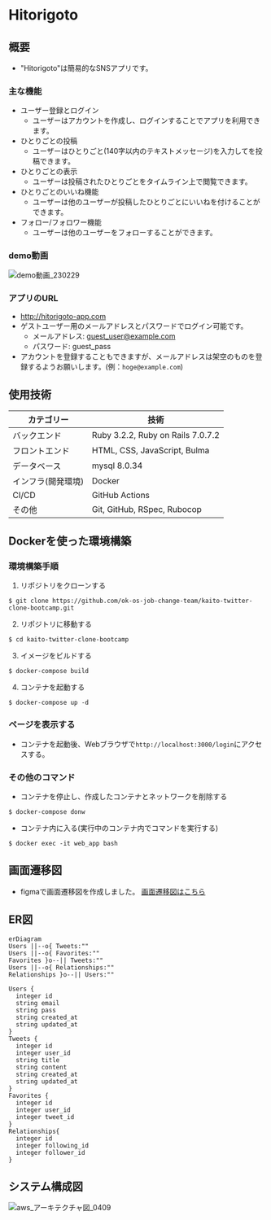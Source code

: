 # Hitorigoto

## 概要
- "Hitorigoto"は簡易的なSNSアプリです。

### 主な機能
- ユーザー登録とログイン
	- ユーザーはアカウントを作成し、ログインすることでアプリを利用できます。
- ひとりごとの投稿
	- ユーザーはひとりごと(140字以内のテキストメッセージ)を入力してを投稿できます。
- ひとりごとの表示
	- ユーザーは投稿されたひとりごとをタイムライン上で閲覧できます。
- ひとりごとのいいね機能
	- ユーザーは他のユーザーが投稿したひとりごとにいいねを付けることができます。
- フォロー/フォロワー機能
	- ユーザーは他のユーザーをフォローすることができます。

### demo動画
![demo動画_230229](https://github.com/ok-os-job-change-team/kaito-twitter-clone-bootcamp/assets/90958196/6468e15b-1e46-4961-a419-f4ea7e8778c1)

### アプリのURL
- http://hitorigoto-app.com
- ゲストユーザー用のメールアドレスとパスワードでログイン可能です。
  - メールアドレス: guest_user@example.com
  - パスワード: guest_pass
- アカウントを登録することもできますが、メールアドレスは架空のものを登録するようお願いします。(例：`hoge@example.com`)

## 使用技術
| カテゴリー | 技術 |
|----------|----------|
| バックエンド  | Ruby 3.2.2, Ruby on Rails 7.0.7.2 |
| フロントエンド  | HTML, CSS,  JavaScript, Bulma |
| データベース  | mysql 8.0.34 |
| インフラ(開発環境)  | Docker |
| CI/CD  | GitHub Actions |
| その他  | Git, GitHub, RSpec, Rubocop |

## Dockerを使った環境構築
### 環境構築手順
1. リポジトリをクローンする
```
$ git clone https://github.com/ok-os-job-change-team/kaito-twitter-clone-bootcamp.git
```
2. リポジトリに移動する
```
$ cd kaito-twitter-clone-bootcamp
```
3. イメージをビルドする
```
$ docker-compose build
```
4. コンテナを起動する
```
$ docker-compose up -d
```
### ページを表示する
- コンテナを起動後、Webブラウザで`http://localhost:3000/login`にアクセスする。

### その他のコマンド
- コンテナを停止し、作成したコンテナとネットワークを削除する
```
$ docker-compose donw
```

- コンテナ内に入る(実行中のコンテナ内でコマンドを実行する)
```
$ docker exec -it web_app bash
```

## 画面遷移図
- figmaで画面遷移図を作成しました。
[画面遷移図はこちら](https://www.figma.com/file/hd6yLAUfRUJvzbM5cvUcdr/Tubuyaki?type=design&node-id=0-1&mode=design&t=NX5r90lopdH1wt2k-0)

## ER図
```mermaid
erDiagram
Users ||--o{ Tweets:""
Users ||--o{ Favorites:"" 
Favorites }o--|| Tweets:""
Users ||--o{ Relationships:""
Relationships }o--|| Users:""

Users {
  integer id
  string email
  string pass
  string created_at
  string updated_at
}
Tweets {
  integer id
  integer user_id
  string title
  string content
  string created_at
  string updated_at
}
Favorites {
  integer id
  integer user_id
  integer tweet_id
}
Relationships{
  integer id
  integer following_id
  integer follower_id
}
```

## システム構成図
![aws_アーキテクチャ図_0409](https://github.com/ok-os-job-change-team/kaito-twitter-clone-bootcamp/assets/90958196/268727f5-318a-4118-8442-a13d300a6189)